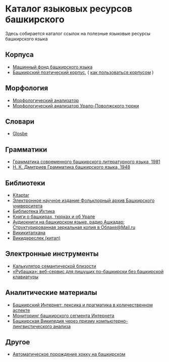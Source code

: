 # Каталог языковых ресурсов башкирского

Здесь собирается каталог ссылок на полезные языковые ресурсы башкирского языка

## Корпуса

* [Машинный фонд башкирского языка](http://mfbl2.ru/)
* [Башкирский поэтический корпус](http://web-corpora.net/bashcorpus/), ( [как пользоваться корпусом](http://nevmenandr.net/personalia/BPK.pdf) )

## Морфология

* [Морфологический анализатор](http://nevmenandr.net/cgi-bin/bashmorphweb.py)
* [Морфологический анализатор Урало-Поволжского тюрки](http://oldturkicmorph.herokuapp.com/)

## Словари

* [Glosbe](https://glosbe.com/ru/ba)

## Грамматики

* [Грамматика современного башкирского литературного языка, 1981](http://nevmenandr.net/scientia/bashgram.pdf)
* [Н. К. Дмитриев Грамматика башкирского языка, 1948](http://nevmenandr.net/scientia/dmitriev_bash.pdf)

## Библиотеки

* [Kitaptar](https://kitaptar.bashkort.org/)
* [Электронное научное издание Фольклорный архив Башкирского университета](http://nevmenandr.net/pages/bashfolk.php)
* [Библиотека Ихтика](https://vk.com/club41267414)
* [Книги о башкирах, тюрках и об Урале](https://vk.com/club43837739)
* [Аудиокниги на башкирском языке, радио Ашкадар](http://ashkadarfm.ru/programms); [Структурированная зеркальная копия в Облаке@Mail.ru](https://cloud.mail.ru/public/2zEX/sLJXYRizF)
* [Викикитапхана](https://wikisource.org/wiki/Main_Page/Башҡортса)
* [Викидәреслек (китап)](https://ba.wikibooks.org/wiki/Викидәреслек:Баш_бит)

## Электронные инструменты

* [Калькулятор семантической близости](http://lcph.bashedu.ru/cgi-bin/vector.py)
* [«Рубашка»: веб-сервис для пишущих по-башкирски без башкирской клавиатуры](http://lcph.bashedu.ru/index.php?go=rb)

## Аналитические материалы

* [Башкирский Интернет: лексика и прагматика в количественном аспекте](http://nevmenandr.net/personalia/dialogue2012.pdf)
* [Мониторинг башкирского сегмента Интернета](https://nevmenandr.github.io/bashnet-report/)
* [Башкирская Википедия через призму компьютерно-лингвистического анализа](https://nevmenandr.github.io/bashwiki-report/)

## Другое

* [Автоматическое порождение хокку на башкирском](http://nevmenandr.net/cgi-bin/haiku.html)

